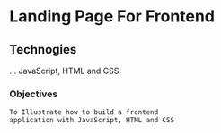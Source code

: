 # Landing Page For Frontend
## Technogies 
... 
JavaScript, HTML and CSS

### Objectives
```
To Illustrate how to build a frontend
application with JavaScript, HTML and CSS 
